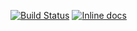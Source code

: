 

[![Build Status](https://travis-ci.org/mydearxym/mastani_server.svg?branch=master)](https://travis-ci.org/mydearxym/mastani_server)
[![Inline docs](http://inch-ci.org/github/mydearxym/mastani_server.svg?branch=master)](http://inch-ci.org/github/mydearxym/mastani_server)

  
